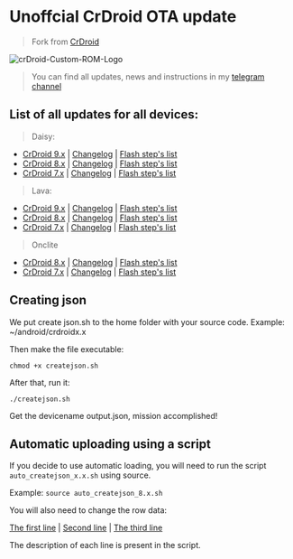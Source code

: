 # Unoffcial CrDroid OTA update #

> Fork from [CrDroid](https://github.com/crdroidandroid/android_vendor_crDroidOTA)

![crDroid-Custom-ROM-Logo](https://user-images.githubusercontent.com/93985232/170225142-a35db9ff-1427-4256-859c-14b255502c50.png)

> You can find all updates, news and instructions in my [telegram channel](https://t.me/WolfAURmanRedmi9Builds)


## List of all updates for all devices: ##

> Daisy: 
- [CrDroid 9.x](https://github.com/WolfAURman/crdroid_ota_update/releases/download/crDroidAndroid-13.0-20221024-daisy-v9.0/crDroidAndroid-13.0-20221024-daisy-v9.0.zip) | [Changelog](https://github.com/WolfAURman/crdroid_ota_update/blob/master/changelog_daisy_9.x.txt) | [Flash step's list](https://telegra.ph/Flash-steps-Mi-A2-Lite-daisy-07-18)
- [CrDroid 8.x](https://github.com/WolfAURman/crdroid_ota_update/releases/download/crDroidAndroid-12.1-20221014-daisy-v8.10/crDroidAndroid-12.1-20221014-daisy-v8.10.zip) | [Changelog](https://github.com/WolfAURman/crdroid_ota_update/blob/master/changelog_daisy_8.x.txt) | [Flash step's list](https://telegra.ph/Flash-steps-Mi-A2-Lite-daisy-07-18)
- [CrDroid 7.x](https://github.com/WolfAURman/crdroid_ota_update/releases/download/crDroidAndroid-11.0-20221023-daisy-v7.23/crDroidAndroid-11.0-20221023-daisy-v7.23.zip) | [Changelog](https://github.com/WolfAURman/crdroid_ota_update/blob/master/changelog_daisy_7.x.txt) | [Flash step's list](https://telegra.ph/Flash-steps-Mi-A2-Lite-daisy-07-18)

> Lava:
- [CrDroid 9.x](https://github.com/WolfAURman/crdroid_ota_update/releases/download/crDroidAndroid-13.0-20220925-lava-v9.0/crDroidAndroid-13.0-20220925-lava-v9.0.zip) | [Changelog](https://github.com/WolfAURman/crdroid_ota_update/blob/master/changelog_lava_9.x.txt) | [Flash step's list](https://telegra.ph/Flash-steps-Redmi-9-lava-09-07)
- [CrDroid 8.x](https://github.com/WolfAURman/crdroid_ota_update/releases/download/crDroidAndroid-12.1-20221018-lava-v8.10/crDroidAndroid-12.1-20221018-lava-v8.10.zip) | [Changelog](https://github.com/WolfAURman/crdroid_ota_update/blob/master/changelog_lava_8.x.txt) | [Flash step's list](https://telegra.ph/Flash-steps-Redmi-9-lava-09-07)
- [CrDroid 7.x](https://github.com/WolfAURman/crdroid_ota_update/releases/download/crDroidAndroid-11.0-20221018-lava-v7.23/crDroidAndroid-11.0-20221018-lava-v7.23.zip) | [Changelog](https://github.com/WolfAURman/crdroid_ota_update/blob/master/changelog_lava_7.x.txt) | [Flash step's list](https://telegra.ph/Flash-steps-Redmi-9-lava-07-14)

> Onclite
- [CrDroid 8.x](https://github.com/WolfAURman/crdroid_ota_update/releases/download/crDroidAndroid-12.1-20221013-onclite-v8.10/crDroidAndroid-12.1-20221013-onclite-v8.10.zip) | [Changelog](https://github.com/WolfAURman/crdroid_ota_update/blob/master/changelog_onclite_7.x.txt) | [Flash step's list](https://telegra.ph/Flash-steps-Redmi-7-onclite-10-06)
- [CrDroid 7.x](https://github.com/WolfAURman/crdroid_ota_update/releases/download/crDroidAndroid-11.0-20221012-onclite-v7.23/crDroidAndroid-11.0-20221012-onclite-v7.23.zip) | [Changelog](https://github.com/WolfAURman/crdroid_ota_update/blob/master/changelog_onclite_8.x.txt) | [Flash step's list](https://telegra.ph/Flash-steps-Redmi-7-onclite-10-06)

## Creating json ##

We put create json.sh to the home folder with your source code. Example: ~/android/crdroidx.x

Then make the file executable:
```
chmod +x createjson.sh
```
After that, run it:
```
./createjson.sh
```

Get the devicename output.json, mission accomplished!

## Automatic uploading using a script

If you decide to use automatic loading, you will need to run the script `auto_createjson_x.x.sh` using source.

Example: `source auto_createjson_8.x.sh`

You will also need to change the row data:

[The first line](https://github.com/WolfAURman/crdroid_ota_update/blob/0fd8617d1f645a192cb4dfd7fa8aed5bd8bf28c6/auto_createjson_8.x.sh#L3) | [Second line](https://github.com/WolfAURman/crdroid_ota_update/blob/0fd8617d1f645a192cb4dfd7fa8aed5bd8bf28c6/auto_createjson_8.x.sh#L4) | [The third line](https://github.com/WolfAURman/crdroid_ota_update/blob/0fd8617d1f645a192cb4dfd7fa8aed5bd8bf28c6/auto_createjson_8.x.sh#L75)

The description of each line is present in the script.
